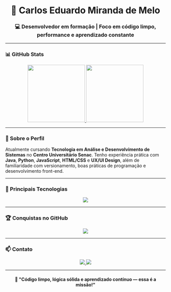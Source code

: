 <h1 align="center">🚀 Carlos Eduardo Miranda de Melo</h1>
<h3 align="center">💻 Desenvolvedor em formação | Foco em código limpo, performance e aprendizado constante</h3>

---

### 📊 GitHub Stats

<div align="center">
  <a href="https://github.com/bloodborne2">
    <img height="180em" src="https://github-readme-stats.vercel.app/api?username=bloodborne2&show_icons=true&theme=radical&include_all_commits=true&count_private=true"/>
    <img height="180em" src="https://github-readme-stats.vercel.app/api/top-langs/?username=bloodborne2&layout=compact&langs_count=8&theme=radical"/>
  </a>
</div>

---

### 🧠 Sobre o Perfil

Atualmente cursando **Tecnologia em Análise e Desenvolvimento de Sistemas** no **Centro Universitário Senac**. Tenho experiência prática com **Java**, **Python**, **JavaScript**, **HTML/CSS** e **UX/UI Design**, além de familiaridade com versionamento, boas práticas de programação e desenvolvimento front-end.

---

### 🧰 Principais Tecnologias

<div align="center">
  <img src="https://skillicons.dev/icons?i=java,python,js,html,css,react,git,github,vscode,figma" />
</div>

---

### 🏆 Conquistas no GitHub

<div align="center">
  <img src="https://github-profile-trophy.vercel.app/?username=bloodborne2&theme=darkhub&no-frame=true&column=4"/>
</div>

---

### 📫 Contato

<div align="center">
  <a href="https://www.linkedin.com/in/carlos-eduardo-miranda-de-melo" target="_blank">
    <img src="https://img.shields.io/badge/-LinkedIn-%230077B5?style=for-the-badge&logo=linkedin&logoColor=white">
  </a>
  <a href="mailto:carlos.melo.dev@gmail.com">
    <img src="https://img.shields.io/badge/-Email-%23D14836?style=for-the-badge&logo=gmail&logoColor=white">
  </a>
</div>

---

<h4 align="center">💬 "Código limpo, lógica sólida e aprendizado contínuo — essa é a missão!"</h4>
